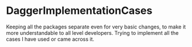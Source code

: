 # DaggerImplementationCases

Keeping all the packages separate even for very basic changes, to make it more understandable to all level developers.
Trying to implement all the cases I have used or came across it. 
